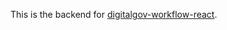 This is the backend for [digitalgov-workflow-react](https://github.com/arch-lord/digitalgov-workflow-react).